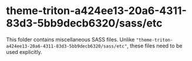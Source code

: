 # theme-triton-a424ee13-20a6-4311-83d3-5bb9decb6320/sass/etc

This folder contains miscellaneous SASS files. Unlike `"theme-triton-a424ee13-20a6-4311-83d3-5bb9decb6320/sass/etc"`, these files
need to be used explicitly.
